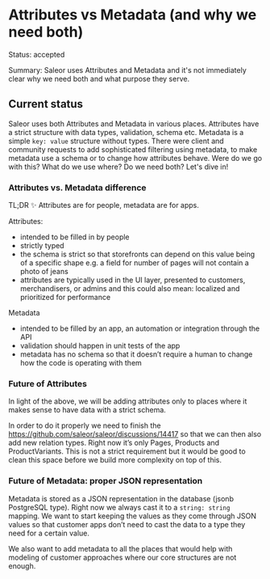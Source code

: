 # Attributes vs Metadata (and why we need both)

Status: accepted

Summary: Saleor uses Attributes and Metadata and it's not immediately clear why we need both and what purpose they serve.

## Current status

Saleor uses both Attributes and Metadata in various places. Attributes have a strict structure with data types, validation, schema etc. Metadata is a simple `key: value` structure without types. There were client and community requests to add sophisticated filtering using metadata, to make metadata use a schema or to change how attributes behave. Were do we go with this? What do we use where? Do we need both? Let's dive in!

### Attributes vs. Metadata difference
TL;DR ✨ Attributes are for people, metadata are for apps.

Attributes:

- intended to be filled in by people
- strictly typed
- the schema is strict so that storefronts can depend on this value being of a specific shape e.g. a field for number of pages will not contain a photo of jeans
- attributes are typically used in the UI layer, presented to customers, merchandisers, or admins and this could also mean: localized and prioritized for performance

Metadata

- intended to be filled by an app, an automation or integration through the API
- validation should happen in unit tests of the app
- metadata has no schema so that it doesn’t require a human to change how the code is operating with them

### Future of Attributes

In light of the above, we will be adding attributes only to places where it makes sense to have data with a strict schema.

In order to do it properly we need to finish the https://github.com/saleor/saleor/discussions/14417 so that we can then also add new relation types. Right now it’s only Pages, Products and ProductVariants. This is not a strict requirement but it would be good to clean this space before we build more complexity on top of this.

### Future of Metadata: proper JSON representation

Metadata is stored as a JSON representation in the database (jsonb PostgreSQL type). Right now we always cast it to a `string: string` mapping. We want to start keeping the values as they come through JSON values so that customer apps don’t need to cast the data to a type they need for a certain value.

We also want to add metadata to all the places that would help with modeling of customer approaches where our core structures are not enough.